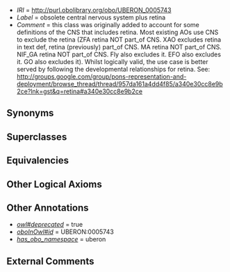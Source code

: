  * *IRI* = http://purl.obolibrary.org/obo/UBERON_0005743
 * *Label* = obsolete central nervous system plus retina
 * *Comment* = this class was originally added to account for some definitions of the CNS that includes retina. Most existing AOs use CNS to exclude the retina (ZFA retina NOT part_of CNS. XAO excludes retina in text def, retina (previously) part_of CNS. MA retina NOT part_of CNS. NIF_GA retina NOT part_of CNS. Fly also excludes it. EFO also excludes it. GO also excludes it). Whilst logically valid, the use case is better served by following the developmental relationships for retina. See: http://groups.google.com/group/pons-representation-and-deployment/browse_thread/thread/957da161a4dd4f85/a340e30cc8e9b2ce?lnk=gst&q=retina#a340e30cc8e9b2ce

## Synonyms


## Superclasses


## Equivalencies


## Other Logical Axioms


## Other Annotations

 * *[owl#deprecated](../../ed/owl#deprecated.md)* = true
 * *[oboInOwl#id](../../id/oboInOwl#id.md)* = UBERON:0005743
 * *[has_obo_namespace](../../ce/oboInOwl#hasOBONamespace.md)* = uberon

## External Comments

